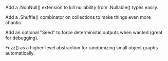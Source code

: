 Add a .NonNull() extension to kill nullability from .Nullable() types easily.

Add a .Shuffle() combinator on collections to make things even more chaotic.

Add an optional "Seed" to force deterministic outputs when wanted (great for debugging).

Fuzz() as a higher-level abstraction for randomizing small object graphs automatically.

